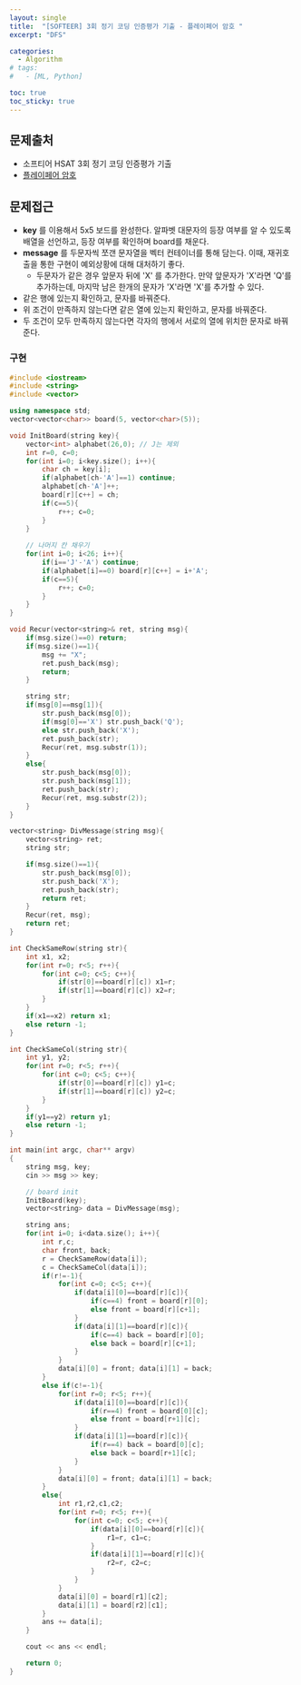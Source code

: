 ```yaml
---
layout: single
title:  "[SOFTEER] 3회 정기 코딩 인증평가 기출 - 플레이페어 암호 "
excerpt: "DFS"

categories:
  - Algorithm
# tags:
#   - [ML, Python]

toc: true
toc_sticky: true
---
```


## 문제출처
- 소프티어 HSAT 3회 정기 코딩 인증평가 기출
- [플레이페어 암호](https://softeer.ai/practice/info.do?idx=1&eid=804)

## 문제접근
- **key** 를 이용해서 5x5 보드를 완성한다. 알파벳 대문자의 등장 여부를 알 수 있도록 배열을 선언하고, 등장 여부를 확인하며 board를 채운다.
- **message** 를 두문자씩 쪼갠 문자열을 벡터 컨테이너를 통해 담는다. 이때, 재귀호출을 통한 구현이 예외상황에 대해 대처하기 좋다.
    - 두문자가 같은 경우 앞문자 뒤에 'X' 를 추가한다. 만약 앞문자가 'X'라면 'Q'를 추가하는데, 마지막 남은 한개의 문자가 'X'라면 'X'를 추가할 수 있다.
- 같은 행에 있는지 확인하고, 문자를 바꿔준다.
- 위 조건이 만족하지 않는다면 같은 열에 있는지 확인하고, 문자를 바꿔준다.
- 두 조건이 모두 만족하지 않는다면 각자의 행에서 서로의 열에 위치한 문자로 바꿔준다.

### 구현
```c++
#include <iostream>
#include <string>
#include <vector>

using namespace std;
vector<vector<char>> board(5, vector<char>(5));

void InitBoard(string key){
	vector<int> alphabet(26,0); // J는 제외
	int r=0, c=0;
	for(int i=0; i<key.size(); i++){
		char ch = key[i];
		if(alphabet[ch-'A']==1) continue;
		alphabet[ch-'A']++;
		board[r][c++] = ch;
		if(c==5){
			r++; c=0;
		}
	}
	
	// 나머지 칸 채우기
	for(int i=0; i<26; i++){
		if(i=='J'-'A') continue;
		if(alphabet[i]==0) board[r][c++] = i+'A';
		if(c==5){
			r++; c=0;
		}
	}
}

void Recur(vector<string>& ret, string msg){
	if(msg.size()==0) return;
	if(msg.size()==1){
		msg += "X";
		ret.push_back(msg);
		return;
	}

	string str;
	if(msg[0]==msg[1]){
		str.push_back(msg[0]);
		if(msg[0]=='X') str.push_back('Q');
		else str.push_back('X');
		ret.push_back(str);
		Recur(ret, msg.substr(1));
	}
	else{
		str.push_back(msg[0]);
		str.push_back(msg[1]);
		ret.push_back(str);
		Recur(ret, msg.substr(2));
	}
}

vector<string> DivMessage(string msg){
	vector<string> ret;
	string str;

	if(msg.size()==1){
		str.push_back(msg[0]);
		str.push_back('X');
		ret.push_back(str);
		return ret;
	}
	Recur(ret, msg);
	return ret;
}

int CheckSameRow(string str){
	int x1, x2;
	for(int r=0; r<5; r++){
		for(int c=0; c<5; c++){
			if(str[0]==board[r][c]) x1=r;
			if(str[1]==board[r][c]) x2=r;
		}
	}
	if(x1==x2) return x1;
	else return -1;
}

int CheckSameCol(string str){
	int y1, y2;
	for(int r=0; r<5; r++){
		for(int c=0; c<5; c++){
			if(str[0]==board[r][c]) y1=c;
			if(str[1]==board[r][c]) y2=c;
		}
	}
	if(y1==y2) return y1;
	else return -1;
}

int main(int argc, char** argv)
{
	string msg, key;
	cin >> msg >> key;

	// board init
	InitBoard(key);
	vector<string> data = DivMessage(msg);

	string ans;
	for(int i=0; i<data.size(); i++){
		int r,c;
		char front, back;
		r = CheckSameRow(data[i]);
		c = CheckSameCol(data[i]);
		if(r!=-1){
			for(int c=0; c<5; c++){
				if(data[i][0]==board[r][c]){
					if(c==4) front = board[r][0];
					else front = board[r][c+1];
				}
				if(data[i][1]==board[r][c]){
					if(c==4) back = board[r][0];
					else back = board[r][c+1];
				}
			}
			data[i][0] = front; data[i][1] = back;
		}
		else if(c!=-1){
			for(int r=0; r<5; r++){
				if(data[i][0]==board[r][c]){
					if(r==4) front = board[0][c];
					else front = board[r+1][c];
				}
				if(data[i][1]==board[r][c]){
					if(r==4) back = board[0][c];
					else back = board[r+1][c];
				}
			}
			data[i][0] = front; data[i][1] = back;
		}
		else{
			int r1,r2,c1,c2;
			for(int r=0; r<5; r++){
				for(int c=0; c<5; c++){
					if(data[i][0]==board[r][c]){
						r1=r, c1=c;
					}
					if(data[i][1]==board[r][c]){
						r2=r, c2=c;
					}
				}
			}
			data[i][0] = board[r1][c2];
			data[i][1] = board[r2][c1];
		}
		ans += data[i];
	}

	cout << ans << endl;

	return 0;
}
```

